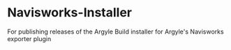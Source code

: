 # Navisworks-Installer
For publishing releases of the Argyle Build installer for Argyle's Navisworks exporter plugin

